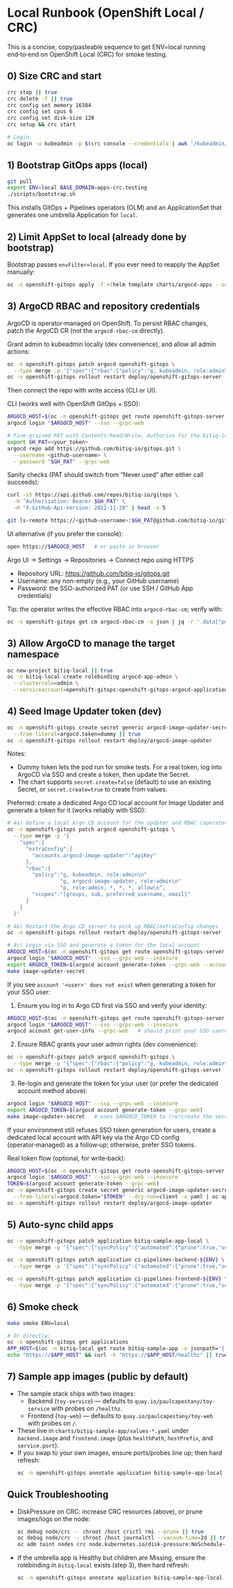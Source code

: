 # Local Runbook (OpenShift Local / CRC)

This is a concise, copy/pasteable sequence to get ENV=local running end‑to‑end on OpenShift Local (CRC) for smoke testing.

## 0) Size CRC and start

```bash
crc stop || true
crc delete -f || true
crc config set memory 16384
crc config set cpus 6
crc config set disk-size 120
crc setup && crc start

# Login
oc login -u kubeadmin -p $(crc console --credentials | awk '/kubeadmin/ {print $2}') https://api.crc.testing:6443
```

## 1) Bootstrap GitOps apps (local)

```bash
git pull
export ENV=local BASE_DOMAIN=apps-crc.testing
./scripts/bootstrap.sh
```

This installs GitOps + Pipelines operators (OLM) and an ApplicationSet that generates one umbrella Application for `local`.

## 2) Limit AppSet to local (already done by bootstrap)

Bootstrap passes `envFilter=local`. If you ever need to reapply the AppSet manually:

```bash
oc -n openshift-gitops apply -f <(helm template charts/argocd-apps --set envFilter=local)
```

## 3) ArgoCD RBAC and repository credentials

ArgoCD is operator‑managed on OpenShift. To persist RBAC changes, patch the ArgoCD CR (not the `argocd-rbac-cm` directly).

Grant admin to kubeadmin locally (dev convenience), and allow all admin actions:

```bash
oc -n openshift-gitops patch argocd openshift-gitops \
  --type merge -p '{"spec":{"rbac":{"policy":"g, kubeadmin, role:admin\np, role:admin, *, *, *, allow\n","scopes":"[groups, sub, preferred_username, email]"}}}'
oc -n openshift-gitops rollout restart deploy/openshift-gitops-server
```

Then connect the repo with write access (CLI or UI).

CLI (works well with OpenShift GitOps + SSO):

```bash
ARGOCD_HOST=$(oc -n openshift-gitops get route openshift-gitops-server -o jsonpath='{.spec.host}')
argocd login "$ARGOCD_HOST" --sso --grpc-web

# Fine-grained PAT with Contents:Read/Write. Authorize for the bitiq-io org via "Configure SSO".
export GH_PAT=<your_token>
argocd repo add https://github.com/bitiq-io/gitops.git \
  --username <github-username> \
  --password "$GH_PAT" --grpc-web
```

Sanity checks (PAT should switch from “Never used” after either call succeeds):

```bash
curl -sS https://api.github.com/repos/bitiq-io/gitops \
  -H "Authorization: Bearer $GH_PAT" \
  -H "X-GitHub-Api-Version: 2022-11-28" | head -n 5

git ls-remote https://<github-username>:$GH_PAT@github.com/bitiq-io/gitops.git | head
```

UI alternative (if you prefer the console):

```bash
open https://$ARGOCD_HOST   # or paste in browser
```

Argo UI → Settings → Repositories → Connect repo using HTTPS
- Repository URL: https://github.com/bitiq-io/gitops.git
- Username: any non-empty (e.g., your GitHub username)
- Password: the SSO-authorized PAT (or use SSH / GitHub App credentials)

Tip: the operator writes the effective RBAC into `argocd-rbac-cm`; verify with:

```bash
oc -n openshift-gitops get cm argocd-rbac-cm -o json | jq -r '.data["policy.csv"]'
```

## 3) Allow ArgoCD to manage the target namespace

```bash
oc new-project bitiq-local || true
oc -n bitiq-local create rolebinding argocd-app-admin \
  --clusterrole=admin \
  --serviceaccount=openshift-gitops:openshift-gitops-argocd-application-controller || true
```

## 4) Seed Image Updater token (dev)

```bash
oc -n openshift-gitops create secret generic argocd-image-updater-secret \
  --from-literal=argocd.token=dummy || true
oc -n openshift-gitops rollout restart deploy/argocd-image-updater
```

Notes:
- Dummy token lets the pod run for smoke tests. For a real token, log into ArgoCD via SSO and create a token, then update the Secret.
- The chart supports `secret.create=false` (default) to use an existing Secret, or `secret.create=true` to create from values.

Preferred: create a dedicated Argo CD local account for Image Updater and generate a token for it (works reliably with SSO):

```bash
# 4a) Define a local Argo CD account for the updater and RBAC (operator-managed)
oc -n openshift-gitops patch argocd openshift-gitops \
  --type merge -p '{
    "spec":{
      "extraConfig":{
        "accounts.argocd-image-updater":"apiKey"
      },
      "rbac":{
        "policy":"g, kubeadmin, role:admin\n"
                 "g, argocd-image-updater, role:admin\n"
                 "p, role:admin, *, *, *, allow\n",
        "scopes":"[groups, sub, preferred_username, email]"
      }
    }
  }'

# 4b) Restart the Argo CD server to pick up RBAC/extraConfig changes
oc -n openshift-gitops rollout restart deploy/openshift-gitops-server

# 4c) Login via SSO and generate a token for the local account
ARGOCD_HOST=$(oc -n openshift-gitops get route openshift-gitops-server -o jsonpath='{.spec.host}')
argocd login "$ARGOCD_HOST" --sso --grpc-web --insecure
export ARGOCD_TOKEN=$(argocd account generate-token --grpc-web --account argocd-image-updater)
make image-updater-secret
```

If you see `account '<user>' does not exist` when generating a token for your SSO user:

1) Ensure you log in to Argo CD first via SSO and verify your identity:

```bash
ARGOCD_HOST=$(oc -n openshift-gitops get route openshift-gitops-server -o jsonpath='{.spec.host}')
argocd login "$ARGOCD_HOST" --sso --grpc-web --insecure
argocd account get-user-info --grpc-web   # should print your SSO username (e.g., kubeadmin)
```

2) Ensure RBAC grants your user admin rights (dev convenience):

```bash
oc -n openshift-gitops patch argocd openshift-gitops \
  --type merge -p '{"spec":{"rbac":{"policy":"g, kubeadmin, role:admin\np, role:admin, *, *, *, allow\n","scopes":"[groups, sub, preferred_username, email]"}}}'
oc -n openshift-gitops rollout restart deploy/openshift-gitops-server
```

3) Re-login and generate the token for your user (or prefer the dedicated account method above):

```bash
argocd login "$ARGOCD_HOST" --sso --grpc-web --insecure
export ARGOCD_TOKEN=$(argocd account generate-token --grpc-web)
make image-updater-secret   # uses $ARGOCD_TOKEN to (re)create the secret and restart the deployment
```

If your environment still refuses SSO token generation for users, create a dedicated local account with API key via the Argo CD config (operator‑managed) as a follow‑up; otherwise, prefer SSO tokens.

Real token flow (optional, for write‑back):

```bash
ARGOCD_HOST=$(oc -n openshift-gitops get route openshift-gitops-server -o jsonpath='{.spec.host}')
argocd login "$ARGOCD_HOST" --sso --grpc-web --insecure
TOKEN=$(argocd account generate-token --grpc-web)
oc -n openshift-gitops create secret generic argocd-image-updater-secret \
  --from-literal=argocd.token="$TOKEN" --dry-run=client -o yaml | oc apply -f -
oc -n openshift-gitops rollout restart deploy/argocd-image-updater
```

## 5) Auto‑sync child apps

```bash
oc -n openshift-gitops patch application bitiq-sample-app-local \
  --type merge -p '{"spec":{"syncPolicy":{"automated":{"prune":true,"selfHeal":true},"syncOptions":["CreateNamespace=true"]}}}'

oc -n openshift-gitops patch application ci-pipelines-backend-${ENV} \
  --type merge -p '{"spec":{"syncPolicy":{"automated":{"prune":true,"selfHeal":true}}}}'

oc -n openshift-gitops patch application ci-pipelines-frontend-${ENV} \
  --type merge -p '{"spec":{"syncPolicy":{"automated":{"prune":true,"selfHeal":true}}}}'
```

## 6) Smoke check

```bash
make smoke ENV=local

# Or directly:
oc -n openshift-gitops get applications
APP_HOST=$(oc -n bitiq-local get route bitiq-sample-app -o jsonpath='{.spec.host}')
echo "https://$APP_HOST" && curl -k "https://$APP_HOST/healthz" || true
```

## 7) Sample app images (public by default)

- The sample stack ships with two images:
  - Backend (`toy-service`) — defaults to `quay.io/paulcapestany/toy-service` with probes on `/healthz`.
  - Frontend (`toy-web`) — defaults to `quay.io/paulcapestany/toy-web` with probes on `/`.
- These live in `charts/bitiq-sample-app/values-*.yaml` under `backend.image` and `frontend.image` (plus `healthPath`, `hostPrefix`, and `service.port`).
- If you swap to your own images, ensure ports/probes line up; then hard refresh:
  ```bash
  oc -n openshift-gitops annotate application bitiq-sample-app-local argocd.argoproj.io/refresh=hard --overwrite
  ```

## Quick Troubleshooting

- DiskPressure on CRC: increase CRC resources (above), or prune images/logs on the node:
  ```bash
  oc debug node/crc -- chroot /host crictl rmi --prune || true
  oc debug node/crc -- chroot /host journalctl --vacuum-time=2d || true
  oc adm taint nodes crc node.kubernetes.io/disk-pressure:NoSchedule- || true
  ```
- If the umbrella app is Healthy but children are Missing, ensure the rolebinding in `bitiq-local` exists (step 3), then hard refresh:
  ```bash
  oc -n openshift-gitops annotate application bitiq-sample-app-local argocd.argoproj.io/refresh=hard --overwrite
  ```
